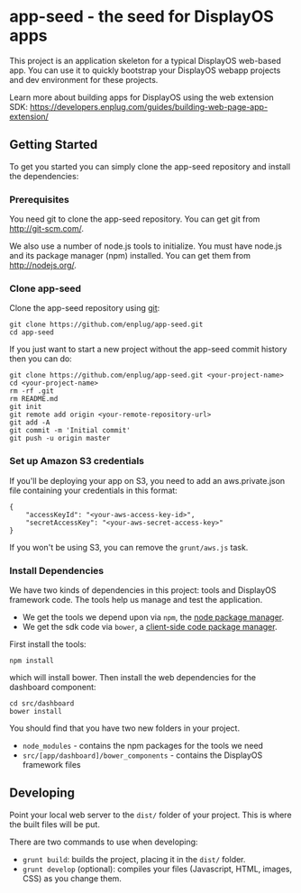 # app-seed - the seed for DisplayOS apps
This project is an application skeleton for a typical DisplayOS web-based app. You can use it to quickly bootstrap your DisplayOS webapp projects and dev environment for these projects.

Learn more about building apps for DisplayOS using the web extension SDK: https://developers.enplug.com/guides/building-web-page-app-extension/

## Getting Started
To get you started you can simply clone the app-seed repository and install the dependencies:

### Prerequisites
You need git to clone the app-seed repository. You can get git from http://git-scm.com/.

We also use a number of node.js tools to initialize. You must have node.js and its package manager (npm) installed. You can get them from http://nodejs.org/.

### Clone app-seed
Clone the app-seed repository using [git](http://git-scm.com/):
```
git clone https://github.com/enplug/app-seed.git
cd app-seed
```
If you just want to start a new project without the app-seed commit history then you can do:
```
git clone https://github.com/enplug/app-seed.git <your-project-name>
cd <your-project-name>
rm -rf .git
rm README.md
git init
git remote add origin <your-remote-repository-url>
git add -A
git commit -m 'Initial commit'
git push -u origin master
```
### Set up Amazon S3 credentials
If you'll be deploying your app on S3, you need to add an aws.private.json file containing your credentials in this format:
```
{
    "accessKeyId": "<your-aws-access-key-id>",
    "secretAccessKey": "<your-aws-secret-access-key>"
}
```
If you won't be using S3, you can remove the `grunt/aws.js` task.

### Install Dependencies
We have two kinds of dependencies in this project: tools and DisplayOS framework code. The tools help us manage and test the application.
- We get the tools we depend upon via `npm`, the [node package manager](https://www.npmjs.org/).
- We get the sdk code via `bower`, a [client-side code package manager](http://bower.io/).

First install the tools:
```
npm install
```
which will install bower. Then install the web dependencies for the dashboard component:
```
cd src/dashboard
bower install
```

You should find that you have two new folders in your project.

- `node_modules` - contains the npm packages for the tools we need
- `src/[app/dashboard]/bower_components` - contains the DisplayOS framework files

## Developing
Point your local web server to the `dist/` folder of your project. This is where the built files will be put.

There are two commands to use when developing:
- `grunt build`: builds the project, placing it in the `dist/` folder.
- `grunt develop` (optional): compiles your files (Javascript, HTML, images, CSS) as you change them.
